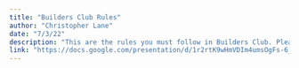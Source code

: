 ```yaml
---
title: "Builders Club Rules"
author: "Christopher Lane"
date: "7/3/22"
description: "This are the rules you must follow in Builders Club. Please click the button below to access them."
link: "https://docs.google.com/presentation/d/1r2rtK9wHmVDIm4umsOgFs-6_bBeBs3JDksai7M-VYl8/edit#slide=id.p"
---
```


